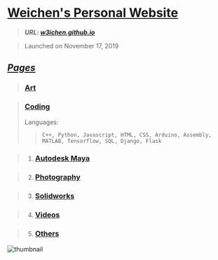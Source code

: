 # [Weichen's Personal Website](w3ichen.github.io)
> **_URL: [w3ichen.github.io](w3ichen.github.io)_**

> Launched on November 17, 2019

## [_Pages_](https://w3ichen.github.io/pages/searchall.html)
> ### [Art](https://w3ichen.github.io/pages/art/art.html)

> ### [Coding](https://w3ichen.github.io/pages/code/code.html)
> Languages:
>> ```C++, Python, Javascript, HTML, CSS, Arduino, Assembly, MATLAB, Tensorflow, SQL, Django, Flask ```

> 1. ### [Autodesk Maya](https://w3ichen.github.io/pages/maya/maya.html)

> 2. ### [Photography](https://w3ichen.github.io/pages/photo/photo.html)

> 3. ### [Solidworks](https://w3ichen.github.io/pages/solidworks/solidworks.html)

> 4. ### [Videos](https://w3ichen.github.io/pages/video/video.html)

> 5. ### [Others](https://w3ichen.github.io/pages/other/other.html)

![thumbnail](https://w3ichen.github.io/thumbnail.jpg)
